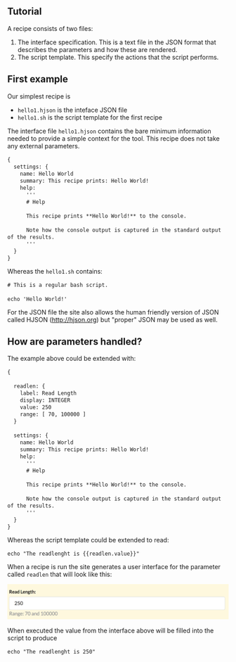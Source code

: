 ## Tutorial

A recipe consists of two files: 

1. The interface specification. This is a text file in the JSON format that describes the parameters
and how these are rendered.
2. The script template. This specify the actions that the script performs.


## First example

Our simplest recipe is

* `hello1.hjson` is the inteface JSON file
* `hello1.sh` is the script template for the first recipe

The interface file `hello1.hjson` contains the bare minimum information
needed to provide a simple context for the tool. This recipe does not take
any external parameters. 

    
    {
      settings: {
        name: Hello World
        summary: This recipe prints: Hello World!
        help:
          '''
          # Help
        
          This recipe prints **Hello World!** to the console.
        
          Note how the console output is captured in the standard output of the results.
          '''
      }
    }


Whereas the `hello1.sh` contains:
    
    # This is a regular bash script.
    
    echo 'Hello World!'

For the JSON file the site also allows the human friendly version of JSON called HJSON (http://hjson.org)
but "proper" JSON may be used as well.

## How are parameters handled?

The example above could be extended with:

    {

      readlen: {
        label: Read Length
        display: INTEGER
        value: 250
        range: [ 70, 100000 ]
      }

      settings: {
        name: Hello World
        summary: This recipe prints: Hello World!
        help:
          '''
          # Help
        
          This recipe prints **Hello World!** to the console.
        
          Note how the console output is captured in the standard output of the results.
          '''
      }
    }

Whereas the script template could be extended to read:
    
    echo "The readlenght is {{readlen.value}}"

When a recipe is run the site generates a user interface for the
parameter called `readlen` that will look like this:

![Interface element](../../docs/images/readlen.png)

When executed the value from the interface above will be filled into
the script to produce

    echo "The readlenght is 250"
